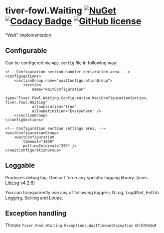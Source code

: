 # tiver-fowl.Waiting [![NuGet](https://img.shields.io/nuget/v/Tiver.Fowl.Waiting.svg)](https://www.nuget.org/packages/Tiver.Fowl.Waiting/) [![Codacy Badge](https://img.shields.io/codacy/grade/d62b7b7abc9d4aa9b5f3304b9e0f6af4/master.svg)](https://www.codacy.com/app/mr.hant/tiver-fowl.Waiting?utm_source=github.com&amp;utm_medium=referral&amp;utm_content=MrHant/tiver-fowl.Waiting&amp;utm_campaign=Badge_Grade) [![GitHub license](https://img.shields.io/badge/license-MIT-blue.svg)](https://raw.githubusercontent.com/MrHant/tiver-fowl/master/LICENSE)

"Wait" implementation

## Configurable

Can be configured via `App.config` file in following way:

    <!-- Configuration section-handler declaration area. -->
    <configSections>
        <sectionGroup name="waitConfigurationGroup">
            <section
                name="waitConfiguration"
                type="Tiver.Fowl.Waiting.Configuration.WaitConfigurationSection, Tiver.Fowl.Waiting"
                allowLocation="true"
                allowDefinition="Everywhere" />
        </sectionGroup>
    </configSections>

    <!-- Configuration section settings area. -->
    <waitConfigurationGroup>
        <waitConfiguration
            timeout="1000"
            pollingInterval="250" />
    </waitConfigurationGroup>


## Loggable

Produces debug log. Doesn't force any specific logging library. (uses LibLog v4.2.6)

You can transparently use any of following loggers:  NLog, Log4Net, EntLib Logging, Serilog and Loupe.

## Exception handling

Throws `Tiver.Fowl.Waiting.Exceptions.WaitTimeoutException` on timeout
